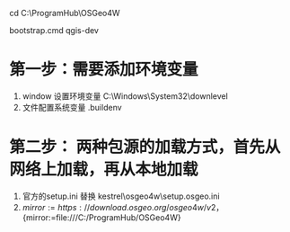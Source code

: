 
cd C:\ProgramHub\OSGeo4W

bootstrap.cmd qgis-dev

# 第一步：需要添加环境变量
1. window 设置环境变量 C:\Windows\System32\downlevel
2. 文件配置系统变量 .buildenv

# 第二步： 两种包源的加载方式，首先从网络上加载，再从本地加载
1. 官方的setup.ini 替换  kestrel\osgeo4w\setup.osgeo.ini 
2. ${mirror:=https://download.osgeo.org/osgeo4w/v2} ，${mirror:=file:///C:/ProgramHub/OSGeo4W}





